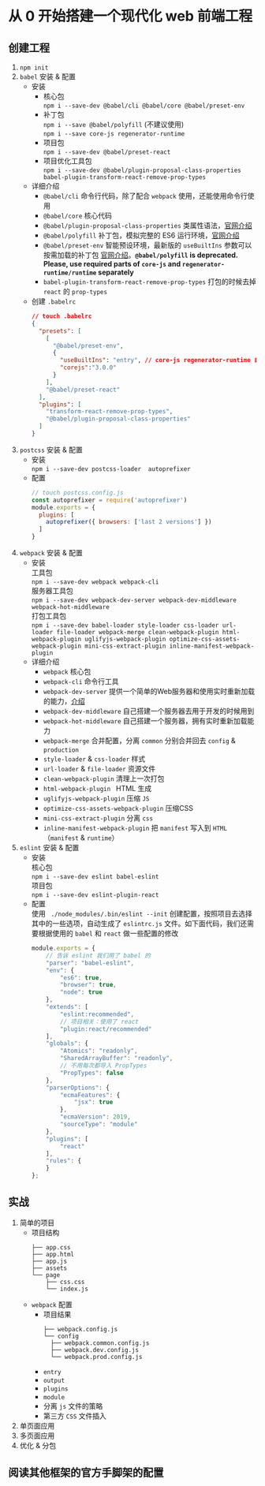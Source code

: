 # 从 0 开始搭建一个现代化 web 前端工程

## 创建工程
1. `npm init`
2. `babel` 安装 & 配置 
    * 安装
      * 核心包  
        `npm i --save-dev @babel/cli @babel/core @babel/preset-env`  
      * 补丁包  
        `npm i --save @babel/polyfill`   (不建议使用)  
        `npm i --save core-js regenerator-runtime` 
      * 项目包  
        `npm i --save-dev @babel/preset-react`
      * 项目优化工具包  
      `npm i --save-dev @babel/plugin-proposal-class-properties babel-plugin-transform-react-remove-prop-types`  
    * 详细介绍  
      * `@babel/cli` 命令行代码，除了配合 `webpack` 使用，还能使用命令行使用 
      * `@babel/core` 核心代码  
      * `@babel/plugin-proposal-class-properties` 类属性语法，[官网介绍](https://babeljs.io/docs/en/babel-plugin-proposal-class-properties)  
      * `@babel/polyfill` 补丁包，模拟完整的 ES6 运行环境，[官网介绍](https://babeljs.io/docs/en/babel-polyfill#docsNav)
      * `@babel/preset-env` 智能预设环境，最新版的 `useBuiltIns` 参数可以按需加载的补丁包 [官网介绍](https://babeljs.io/docs/en/babel-preset-env#docsNav)。**`@babel/polyfill` is deprecated. Please, use required parts of `core-js`
  and `regenerator-runtime/runtime` separately**
      * `babel-plugin-transform-react-remove-prop-types` 打包的时候去掉 `react` 的 `prop-types`
    * 创建 `.babelrc`  
      ```JSON
      // touch .babelrc
      {
        "presets": [
          [
            "@babel/preset-env",
            {
              "useBuiltIns": "entry", // core-js regenerator-runtime 自动导入
              "corejs":"3.0.0"
            }
          ],
          "@babel/preset-react"
        ],
        "plugins": [
          "transform-react-remove-prop-types",
          "@babel/plugin-proposal-class-properties"
        ]
      }
      ```
3. `postcss` 安装 & 配置 
    * 安装  
    `npm i --save-dev postcss-loader  autoprefixer`
    * 配置
      ```javascript
      // touch postcss.config.js
      const autoprefixer = require('autoprefixer')
      module.exports = {
        plugins: [
          autoprefixer({ browsers: ['last 2 versions'] })
        ]
      }
      ```
4. `webpack` 安装 & 配置 
    * 安装  
    工具包  
    `npm i --save-dev webpack webpack-cli `  
    服务器工具包  
    `npm i --save-dev webpack-dev-server webpack-dev-middleware webpack-hot-middleware `  
    打包工具包  
    `npm i --save-dev babel-loader style-loader css-loader url-loader file-loader webpack-merge clean-webpack-plugin html-webpack-plugin uglifyjs-webpack-plugin optimize-css-assets-webpack-plugin mini-css-extract-plugin inline-manifest-webpack-plugin `
    * 详细介绍
      * `webpack` 核心包
      * `webpack-cli` 命令行工具
      * `webpack-dev-server` 提供一个简单的Web服务器和使用实时重新加载的能力，[介绍](https://webpack.js.org/guides/development/#using-webpack-dev-server)
      * `webpack-dev-middleware` 自己搭建一个服务器去用于开发的时候用到
      * `webpack-hot-middleware` 自己搭建一个服务器，拥有实时重新加载能力
      * `webpack-merge` 合并配置，分离 `common` 分别合并回去 `config` & `production`
      * `style-loader` & `css-loader` 样式
      * `url-loader` & `file-loader` 资源文件
      * `clean-webpack-plugin` 清理上一次打包
      * `html-webpack-plugin ` HTML 生成
      * `uglifyjs-webpack-plugin` 压缩 `JS`
      * `optimize-css-assets-webpack-plugin` 压缩CSS
      * `mini-css-extract-plugin` 分离 `css`
      * `inline-manifest-webpack-plugin` 把 `manifest` 写入到 `HTML`（`manifest` & `runtime`）
5. `eslint` 安装 & 配置 
    * 安装  
    核心包  
    `npm i --save-dev eslint babel-eslint`  
    项目包  
    `npm i --save-dev eslint-plugin-react`
    * 配置  
      使用 ` ./node_modules/.bin/eslint --init` 创建配置，按照项目去选择其中的一些选项，自动生成了 `eslintrc.js` 文件。如下面代码，我们还需要根据使用的 `babel` 和 `react` 做一些配置的修改
      ```javascript
      module.exports = {
          // 告诉 eslint 我们用了 babel 的
          "parser": "babel-eslint",
          "env": {
              "es6": true,
              "browser": true,
              "node": true
          },
          "extends": [
              "eslint:recommended",
              // 项目相关：使用了 react
              "plugin:react/recommended"
          ],
          "globals": {
              "Atomics": "readonly",
              "SharedArrayBuffer": "readonly",
              // 不用每次都导入 PropTypes
              "PropTypes": false
          },
          "parserOptions": {
              "ecmaFeatures": {
                  "jsx": true
              },
              "ecmaVersion": 2019,
              "sourceType": "module"
          },
          "plugins": [
              "react"
          ],
          "rules": {
          }
      };
      ```

## 实战
1. 简单的项目
    * 项目结构
      ```
      ├── app.css
      ├── app.html
      ├── app.js
      ├── assets
      └── page
          ├── css.css
          └── index.js
      ```
    * `webpack` 配置
      * 项目结果
        ```
        ├── webpack.config.js
        └── config
          ├── webpack.common.config.js
          ├── webpack.dev.config.js
          └── webpack.prod.config.js
        ```
      * `entry`
      * `output`
      * `plugins`
      * `module`
      * 分离 `js` 文件的策略
      * 第三方 `CSS` 文件插入
2. 单页面应用
3. 多页面应用
4. 优化 & 分包

## 阅读其他框架的官方手脚架的配置